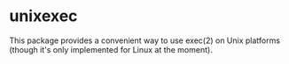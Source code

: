 # unixexec

This package provides a convenient way to use exec(2) on Unix platforms
(though it's only implemented for Linux at the moment).
